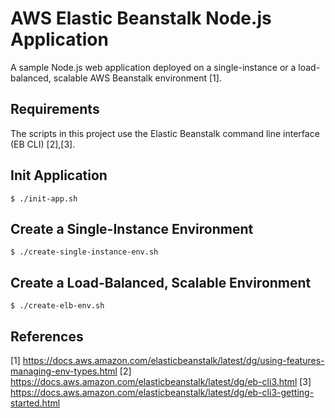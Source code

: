 # AWS Elastic Beanstalk Node.js Application
A sample Node.js web application deployed on a single-instance or a load-balanced, scalable AWS Beanstalk environment [1].

## Requirements
The scripts in this project use the Elastic Beanstalk command line interface (EB CLI) [2],[3].

## Init Application
```
$ ./init-app.sh
```

## Create a Single-Instance Environment
```
$ ./create-single-instance-env.sh 
```

## Create a Load-Balanced, Scalable Environment
```
$ ./create-elb-env.sh
```

## References
[1] https://docs.aws.amazon.com/elasticbeanstalk/latest/dg/using-features-managing-env-types.html
[2] https://docs.aws.amazon.com/elasticbeanstalk/latest/dg/eb-cli3.html
[3] https://docs.aws.amazon.com/elasticbeanstalk/latest/dg/eb-cli3-getting-started.html

